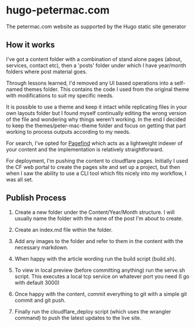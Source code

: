 # hugo-petermac.com
The petermac.com website as supported by the Hugo static site generator

## How it works
I've got a content folder with a combination of stand alone pages (about, services, contact etc), then a 'posts' folder under which I have year/month folders where post material goes.

Through lessons learned, I'd removed any UI based operations into a self-named themes folder. This contains the code I used from the original theme with modifications to suit my specific needs. 

It is possible to use a theme and keep it intact while replicating files in your own layouts folder but I found myself continually editing the wrong version of the file and wondering why things weren't working. In the end I decided to keep the themes/peter-mac-theme folder and focus on getting that part working to process outputs according to my needs.

For search, I've opted for [Pagefind](https://pagefind.app) which acts as a lightweight indexer of your content and the implementation is relatively straightforward.

For deployment, I'm pushing the content to cloudflare pages. Initially I used the CF web portal to create the pages site and set up a project, but then when I saw the ability to use a CLI tool which fits nicely into my workflow, I was all set. 

## Publish Process
1. Create a new folder under the Content/Year/Month structure.  I will usually name the folder with the name of the post I'm about to create. 

2. Create an index.md file within the folder.

3. Add any images to the folder and refer to them in the content with the necessary markdown.

4. When happy with the article wording run the build script (build.sh).

5. To view in local preview (before committing anything) run the serve.sh script. This executes a local tcp service on whatever port you need (I go with default 3000)

6. Once happy with the content, commit everything to git with a simple git commit and git push.

7. Finally run the cloudflare_deploy script (which uses the wrangler command) to push the latest updates to the live site.

